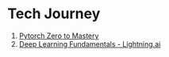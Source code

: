 # Tech Journey

1. [Pytorch Zero to Mastery](https://www.learnpytorch.io/00_pytorch_fundamentals/)
2. [Deep Learning Fundamentals - Lightning.ai](https://lightning.ai/courses/deep-learning-fundamentals/)
